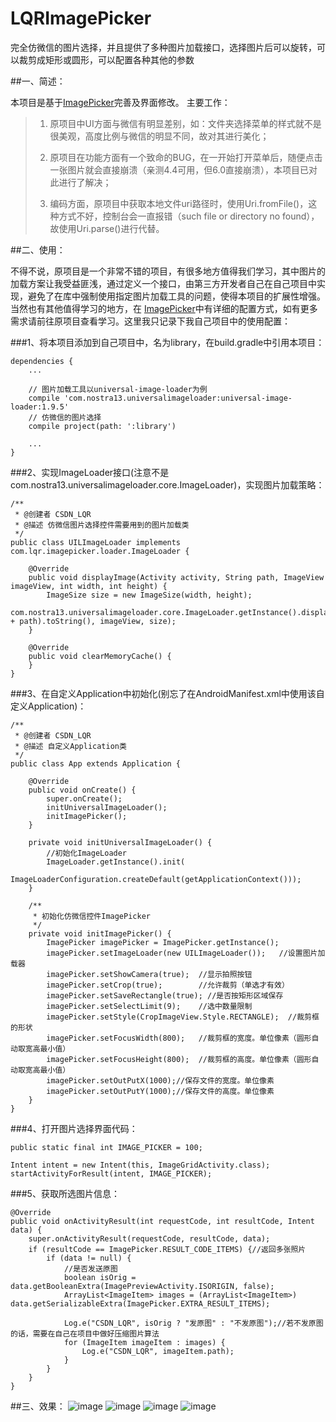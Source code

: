 # LQRImagePicker
完全仿微信的图片选择，并且提供了多种图片加载接口，选择图片后可以旋转，可以裁剪成矩形或圆形，可以配置各种其他的参数

##一、简述：

本项目是基于[ImagePicker](https://github.com/jeasonlzy/ImagePicker)完善及界面修改。
主要工作：

>1. 原项目中UI方面与微信有明显差别，如：文件夹选择菜单的样式就不是很美观，高度比例与微信的明显不同，故对其进行美化；
>
>2. 原项目在功能方面有一个致命的BUG，在一开始打开菜单后，随便点击一张图片就会直接崩溃（亲测4.4可用，但6.0直接崩溃），本项目已对此进行了解决；
>
>3. 编码方面，原项目中获取本地文件uri路径时，使用Uri.fromFile()，这种方式不好，控制台会一直报错（such file or directory no found），故使用Uri.parse()进行代替。

##二、使用：

不得不说，原项目是一个非常不错的项目，有很多地方值得我们学习，其中图片的加载方案让我受益匪浅，通过定义一个接口，由第三方开发者自己在自己项目中实现，避免了在库中强制使用指定图片加载工具的问题，使得本项目的扩展性增强。当然也有其他值得学习的地方，在 [ImagePicker](https://github.com/jeasonlzy/ImagePicker)中有详细的配置方式，如有更多需求请前往原项目查看学习。这里我只记录下我自己项目中的使用配置：

###1、将本项目添加到自己项目中，名为library，在build.gradle中引用本项目：

	dependencies {
	    ...

	    // 图片加载工具以universal-image-loader为例
	    compile 'com.nostra13.universalimageloader:universal-image-loader:1.9.5'
	    // 仿微信的图片选择
	    compile project(path: ':library')

	    ...
	}

###2、实现ImageLoader接口(注意不是com.nostra13.universalimageloader.core.ImageLoader)，实现图片加载策略：

	/**
	 * @创建者 CSDN_LQR
	 * @描述 仿微信图片选择控件需要用到的图片加载类
	 */
	public class UILImageLoader implements com.lqr.imagepicker.loader.ImageLoader {
	    
		@Override
	    public void displayImage(Activity activity, String path, ImageView imageView, int width, int height) {
	        ImageSize size = new ImageSize(width, height);
	        com.nostra13.universalimageloader.core.ImageLoader.getInstance().displayImage(Uri.parse("file://" + path).toString(), imageView, size);
	    }
	
	    @Override
	    public void clearMemoryCache() {
	    }
	}

###3、在自定义Application中初始化(别忘了在AndroidManifest.xml中使用该自定义Application)：
	
	/**
	 * @创建者 CSDN_LQR
	 * @描述 自定义Application类
	 */
	public class App extends Application {
	
	    @Override
	    public void onCreate() {
	        super.onCreate();
	        initUniversalImageLoader();
	        initImagePicker();
	    }
	
	    private void initUniversalImageLoader() {
	        //初始化ImageLoader
	        ImageLoader.getInstance().init(
	                ImageLoaderConfiguration.createDefault(getApplicationContext()));
	    }
	
	    /**
	     * 初始化仿微信控件ImagePicker
	     */
	    private void initImagePicker() {
	        ImagePicker imagePicker = ImagePicker.getInstance();
	        imagePicker.setImageLoader(new UILImageLoader());   //设置图片加载器
	        imagePicker.setShowCamera(true);  //显示拍照按钮
	        imagePicker.setCrop(true);        //允许裁剪（单选才有效）
	        imagePicker.setSaveRectangle(true); //是否按矩形区域保存
	        imagePicker.setSelectLimit(9);    //选中数量限制
	        imagePicker.setStyle(CropImageView.Style.RECTANGLE);  //裁剪框的形状
	        imagePicker.setFocusWidth(800);   //裁剪框的宽度。单位像素（圆形自动取宽高最小值）
	        imagePicker.setFocusHeight(800);  //裁剪框的高度。单位像素（圆形自动取宽高最小值）
	        imagePicker.setOutPutX(1000);//保存文件的宽度。单位像素
	        imagePicker.setOutPutY(1000);//保存文件的高度。单位像素
	    }
	}


###4、打开图片选择界面代码：

	public static final int IMAGE_PICKER = 100;

    Intent intent = new Intent(this, ImageGridActivity.class);
    startActivityForResult(intent, IMAGE_PICKER);


###5、获取所选图片信息：

	@Override
    public void onActivityResult(int requestCode, int resultCode, Intent data) {
        super.onActivityResult(requestCode, resultCode, data);
        if (resultCode == ImagePicker.RESULT_CODE_ITEMS) {//返回多张照片
            if (data != null) {
                //是否发送原图
                boolean isOrig = data.getBooleanExtra(ImagePreviewActivity.ISORIGIN, false);
                ArrayList<ImageItem> images = (ArrayList<ImageItem>) data.getSerializableExtra(ImagePicker.EXTRA_RESULT_ITEMS);

                Log.e("CSDN_LQR", isOrig ? "发原图" : "不发原图");//若不发原图的话，需要在自己在项目中做好压缩图片算法
                for (ImageItem imageItem : images) {
                    Log.e("CSDN_LQR", imageItem.path);
                }
            }
        }
    }

##三、效果：
![image](screenshots/1.png)
![image](screenshots/2.png)
![image](screenshots/3.png)
![image](screenshots/4.png)
